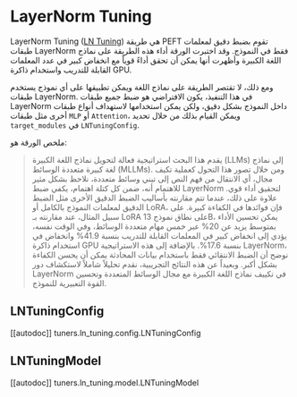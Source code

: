 # LayerNorm Tuning

LayerNorm Tuning ([LN Tuning](https://huggingface.co/papers/2312.11420)) هي طريقة PEFT تقوم بضبط دقيق لمعلمات طبقات LayerNorm فقط في النموذج. وقد اختبرت الورقة أداء هذه الطريقة على نماذج اللغة الكبيرة وأظهرت أنها يمكن أن تحقق أداءً قوياً مع انخفاض كبير في عدد المعلمات القابلة للتدريب واستخدام ذاكرة GPU.

ومع ذلك، لا تقتصر الطريقة على نماذج اللغة ويمكن تطبيقها على أي نموذج يستخدم طبقات LayerNorm. في هذا التنفيذ، يكون الافتراضي هو ضبط جميع طبقات LayerNorm داخل النموذج بشكل دقيق، ولكن يمكن استخدامها لاستهداف أنواع طبقات أخرى مثل طبقات `MLP` أو `Attention`، ويمكن القيام بذلك من خلال تحديد `target_modules` في `LNTuningConfig`.

ملخص الورقة هو:

> يقدم هذا البحث استراتيجية فعالة لتحويل نماذج اللغة الكبيرة (LLMs) إلى نماذج لغة كبيرة متعددة الوسائط (MLLMs). ومن خلال تصور هذا التحول كعملية تكيف مجال، أي الانتقال من فهم النص إلى تبني وسائط متعددة، نلاحظ بشكل مثير للاهتمام أنه، ضمن كل كتلة اهتمام، يكفي ضبط LayerNorm لتحقيق أداء قوي. علاوة على ذلك، عندما تتم مقارنته بأساليب الضبط الدقيق الأخرى مثل الضبط الدقيق لمعلمات النموذج بالكامل أو LoRA، فإن فوائدها في الكفاءة كبيرة. على سبيل المثال، عند مقارنته بـ LoRA على نطاق نموذج 13B، يمكن تحسين الأداء بمتوسط يزيد عن 20% عبر خمس مهام متعددة الوسائط، وفي الوقت نفسه، يؤدي إلى انخفاض كبير في المعلمات القابلة للتدريب بنسبة 41.9% وانخفاض في استخدام ذاكرة GPU بنسبة 17.6%. بالإضافة إلى هذه الاستراتيجية LayerNorm، نوضح أن الضبط الانتقائي فقط باستخدام بيانات المحادثة يمكن أن يحسن الكفاءة بشكل أكبر. وبعيداً عن هذه النتائج التجريبية، نقدم تحليلاً شاملاً لاستكشاف دور LayerNorm في تكييف نماذج اللغة الكبيرة مع مجال الوسائط المتعددة وتحسين القوة التعبيرية للنموذج.

## LNTuningConfig

[[autodoc]] tuners.ln_tuning.config.LNTuningConfig

## LNTuningModel

[[autodoc]] tuners.ln_tuning.model.LNTuningModel